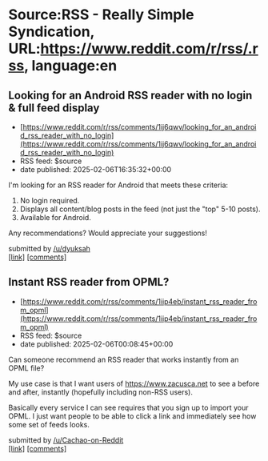 # Source:RSS - Really Simple Syndication, URL:https://www.reddit.com/r/rss/.rss, language:en

## Looking for an Android RSS reader with no login & full feed display
 - [https://www.reddit.com/r/rss/comments/1ij6qwv/looking_for_an_android_rss_reader_with_no_login](https://www.reddit.com/r/rss/comments/1ij6qwv/looking_for_an_android_rss_reader_with_no_login)
 - RSS feed: $source
 - date published: 2025-02-06T16:35:32+00:00

<!-- SC_OFF --><div class="md"><p>I&#39;m looking for an RSS reader for Android that meets these criteria:</p> <ol> <li>No login required.</li> <li>Displays all content/blog posts in the feed (not just the &quot;top&quot; 5-10 posts).</li> <li>Available for Android. </li> </ol> <p>Any recommendations? Would appreciate your suggestions!</p> </div><!-- SC_ON --> &#32; submitted by &#32; <a href="https://www.reddit.com/user/dyuksah"> /u/dyuksah </a> <br/> <span><a href="https://www.reddit.com/r/rss/comments/1ij6qwv/looking_for_an_android_rss_reader_with_no_login/">[link]</a></span> &#32; <span><a href="https://www.reddit.com/r/rss/comments/1ij6qwv/looking_for_an_android_rss_reader_with_no_login/">[comments]</a></span>

## Instant RSS reader from OPML?
 - [https://www.reddit.com/r/rss/comments/1iip4eb/instant_rss_reader_from_opml](https://www.reddit.com/r/rss/comments/1iip4eb/instant_rss_reader_from_opml)
 - RSS feed: $source
 - date published: 2025-02-06T00:08:45+00:00

<!-- SC_OFF --><div class="md"><p>Can someone recommend an RSS reader that works instantly from an OPML file?</p> <p>My use case is that I want users of <a href="https://www.zacusca.net">https://www.zacusca.net</a> to see a before and after, instantly (hopefully including non-RSS users).</p> <p>Basically every service I can see requires that you sign up to import your OPML. I just want people to be able to click a link and immediately see how some set of feeds looks.</p> </div><!-- SC_ON --> &#32; submitted by &#32; <a href="https://www.reddit.com/user/Cachao-on-Reddit"> /u/Cachao-on-Reddit </a> <br/> <span><a href="https://www.reddit.com/r/rss/comments/1iip4eb/instant_rss_reader_from_opml/">[link]</a></span> &#32; <span><a href="https://www.reddit.com/r/rss/comments/1iip4eb/instant_rss_reader_from_opml/">[comments]</a></span>

